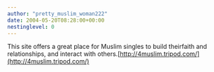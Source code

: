 ```yaml
---
author: "pretty_muslim_woman222"
date: 2004-05-20T08:28:00+00:00
nestinglevel: 0
---
```

This site offers a great place for Muslim singles to build theirfaith and relationships, and interact with others.[http://4muslim.tripod.com/](http://4muslim.tripod.com/)